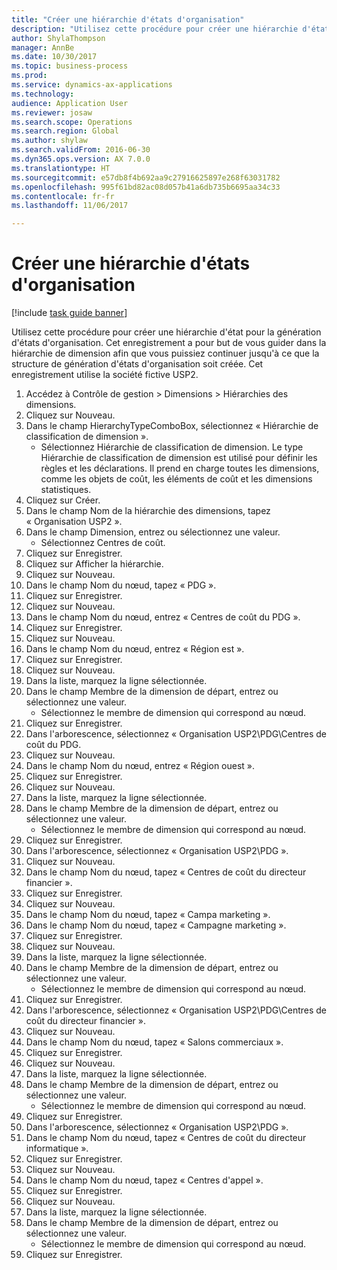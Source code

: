 ```yaml
--- 
title: "Créer une hiérarchie d'états d'organisation"
description: "Utilisez cette procédure pour créer une hiérarchie d'état pour la génération d'états d'organisation."
author: ShylaThompson
manager: AnnBe
ms.date: 10/30/2017
ms.topic: business-process
ms.prod: 
ms.service: dynamics-ax-applications
ms.technology: 
audience: Application User
ms.reviewer: josaw
ms.search.scope: Operations
ms.search.region: Global
ms.author: shylaw
ms.search.validFrom: 2016-06-30
ms.dyn365.ops.version: AX 7.0.0
ms.translationtype: HT
ms.sourcegitcommit: e57db8f4b692aa9c27916625897e268f63031782
ms.openlocfilehash: 995f61bd82ac08d057b41a6db735b6695aa34c33
ms.contentlocale: fr-fr
ms.lasthandoff: 11/06/2017

---
```

# <a name="create-an-organization-report-hierarchy"></a>Créer une hiérarchie d'états d'organisation

[!include [task guide banner](../../includes/task-guide-banner.md)]

Utilisez cette procédure pour créer une hiérarchie d'état pour la génération d'états d'organisation. Cet enregistrement a pour but de vous guider dans la hiérarchie de dimension afin que vous puissiez continuer jusqu'à ce que la structure de génération d'états d'organisation soit créée. Cet enregistrement utilise la société fictive USP2.

1. Accédez à Contrôle de gestion > Dimensions > Hiérarchies des dimensions.
2. Cliquez sur Nouveau.
3. Dans le champ HierarchyTypeComboBox, sélectionnez « Hiérarchie de classification de dimension ».
    * Sélectionnez Hiérarchie de classification de dimension. Le type Hiérarchie de classification de dimension est utilisé pour définir les règles et les déclarations. Il prend en charge toutes les dimensions, comme les objets de coût, les éléments de coût et les dimensions statistiques.  
4. Cliquez sur Créer.
5. Dans le champ Nom de la hiérarchie des dimensions, tapez « Organisation USP2 ».
6. Dans le champ Dimension, entrez ou sélectionnez une valeur.
    * Sélectionnez Centres de coût.  
7. Cliquez sur Enregistrer.
8. Cliquez sur Afficher la hiérarchie.
9. Cliquez sur Nouveau.
10. Dans le champ Nom du nœud, tapez « PDG ».
11. Cliquez sur Enregistrer.
12. Cliquez sur Nouveau.
13. Dans le champ Nom du nœud, entrez « Centres de coût du PDG ».
14. Cliquez sur Enregistrer.
15. Cliquez sur Nouveau.
16. Dans le champ Nom du nœud, entrez « Région est ».
17. Cliquez sur Enregistrer.
18. Cliquez sur Nouveau.
19. Dans la liste, marquez la ligne sélectionnée.
20. Dans le champ Membre de la dimension de départ, entrez ou sélectionnez une valeur.
    * Sélectionnez le membre de dimension qui correspond au nœud.  
21. Cliquez sur Enregistrer.
22. Dans l'arborescence, sélectionnez « Organisation USP2\PDG\Centres de coût du PDG.
23. Cliquez sur Nouveau.
24. Dans le champ Nom du nœud, entrez « Région ouest ».
25. Cliquez sur Enregistrer.
26. Cliquez sur Nouveau.
27. Dans la liste, marquez la ligne sélectionnée.
28. Dans le champ Membre de la dimension de départ, entrez ou sélectionnez une valeur.
    * Sélectionnez le membre de dimension qui correspond au nœud.  
29. Cliquez sur Enregistrer.
30. Dans l'arborescence, sélectionnez « Organisation USP2\PDG ».
31. Cliquez sur Nouveau.
32. Dans le champ Nom du nœud, tapez « Centres de coût du directeur financier ».
33. Cliquez sur Enregistrer.
34. Cliquez sur Nouveau.
35. Dans le champ Nom du nœud, tapez « Campa marketing ».
36. Dans le champ Nom du nœud, tapez « Campagne marketing ».
37. Cliquez sur Enregistrer.
38. Cliquez sur Nouveau.
39. Dans la liste, marquez la ligne sélectionnée.
40. Dans le champ Membre de la dimension de départ, entrez ou sélectionnez une valeur.
    * Sélectionnez le membre de dimension qui correspond au nœud.  
41. Cliquez sur Enregistrer.
42. Dans l'arborescence, sélectionnez « Organisation USP2\PDG\Centres de coût du directeur financier ».
43. Cliquez sur Nouveau.
44. Dans le champ Nom du nœud, tapez « Salons commerciaux ».
45. Cliquez sur Enregistrer.
46. Cliquez sur Nouveau.
47. Dans la liste, marquez la ligne sélectionnée.
48. Dans le champ Membre de la dimension de départ, entrez ou sélectionnez une valeur.
    * Sélectionnez le membre de dimension qui correspond au nœud.  
49. Cliquez sur Enregistrer.
50. Dans l'arborescence, sélectionnez « Organisation USP2\PDG ».
51. Dans le champ Nom du nœud, tapez « Centres de coût du directeur informatique ».
52. Cliquez sur Enregistrer.
53. Cliquez sur Nouveau.
54. Dans le champ Nom du nœud, tapez « Centres d'appel ».
55. Cliquez sur Enregistrer.
56. Cliquez sur Nouveau.
57. Dans la liste, marquez la ligne sélectionnée.
58. Dans le champ Membre de la dimension de départ, entrez ou sélectionnez une valeur.
    * Sélectionnez le membre de dimension qui correspond au nœud.  
59. Cliquez sur Enregistrer.


